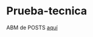 # Prueba-tecnica

ABM de POSTS [aquí](https://github.com/karlofsd/Prueba-tecnica/tree/main/abm-posts)
